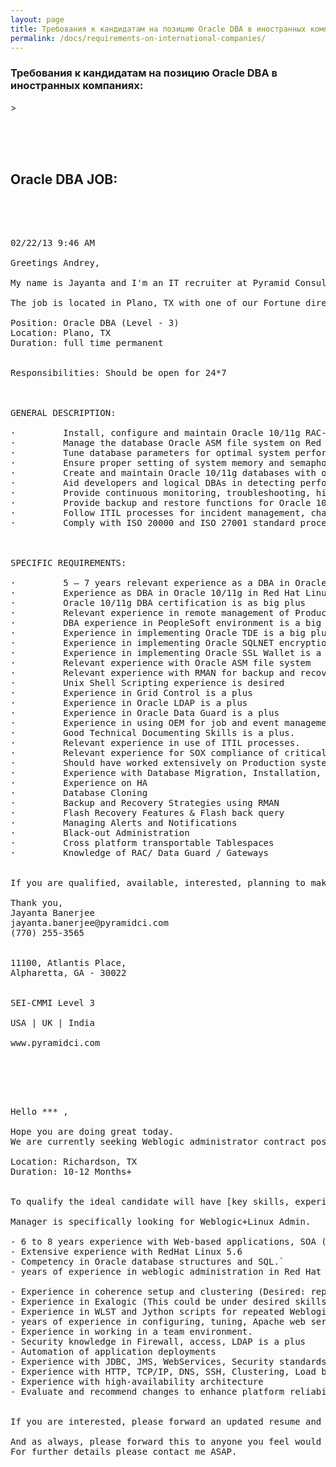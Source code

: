```yaml
---
layout: page
title: Требования к кандидатам на позицию Oracle DBA в иностранных компаниях
permalink: /docs/requirements-on-international-companies/
---
```


<h3>Требования к кандидатам на позицию Oracle DBA в иностранных компаниях:</h3>>



<br/><br/><br/>
<h2>Oracle DBA JOB: </h2>

<br/><br/>

<pre>

02/22/13 9:46 AM

Greetings Andrey,

My name is Jayanta and I'm an IT recruiter at Pyramid Consulting, Inc. Our records show that you are an experienced IT professional with experience relevant to one of my current contract openings.

The job is located in Plano, TX with one of our Fortune direct client. They are looking for a Oracle DBA (Level - 3) and the following is a more detailed description of the job.

Position: Oracle DBA (Level - 3)
Location: Plano, TX
Duration: full time permanent


Responsibilities: Should be open for 24*7



GENERAL DESCRIPTION:

·         Install, configure and maintain Oracle 10/11g RAC-Guard software on Red Hat Linux platform
·         Manage the database Oracle ASM file system on Red Hat Linux platform
·         Tune database parameters for optimal system performance.
·         Ensure proper setting of system memory and semaphore system parameters in consultation with system administrators.
·         Create and maintain Oracle 10/11g databases with optimal file layout for data file, rollback, and redo objects.
·         Aid developers and logical DBAs in detecting performance problems including analysis of SQL, PL/SQL, and JDBC code.
·         Provide continuous monitoring, troubleshooting, historical and real time performance monitoring of the Oracle 10/11g environment using Oracle Diagnostic and Tuning packs
·         Provide backup and restore functions for Oracle 10/11g databases.
·         Follow ITIL processes for incident management, change management and problem management
·         Comply with ISO 20000 and ISO 27001 standard processes



SPECIFIC REQUIREMENTS:

·         5 – 7 years relevant experience as a DBA in Oracle 11g RAC/Data Guard environments based on Red hat Linux
·         Experience as DBA in Oracle 10/11g in Red Hat Linux using ASM storage
·         Oracle 10/11g DBA certification is as big plus
·         Relevant experience in remote management of Production database system
·         DBA experience in PeopleSoft environment is a big plus
·         Experience in implementing Oracle TDE is a big plus
·         Experience in implementing Oracle SQLNET encryption is a big plus
·         Experience in implementing Oracle SSL Wallet is a big plus
·         Relevant experience with Oracle ASM file system
·         Relevant experience with RMAN for backup and recovery
·         Unix Shell Scripting experience is desired
·         Experience in Grid Control is a plus
·         Experience in Oracle LDAP is a plus
·         Experience in Oracle Data Guard is a plus
·         Experience in using OEM for job and event management is a plus.
·         Good Technical Documenting Skills is a plus.
·         Relevant experience in use of ITIL processes.
·         Relevant experience for SOX compliance of critical financial systems.
·         Should have worked extensively on Production systems
·         Experience with Database Migration, Installation, Upgrades and Patching
·         Experience on HA
·         Database Cloning
·         Backup and Recovery Strategies using RMAN
·         Flash Recovery Features & Flash back query
·         Managing Alerts and Notifications
·         Black-out Administration
·         Cross platform transportable Tablespaces
·         Knowledge of RAC/ Data Guard / Gateways


If you are qualified, available, interested, planning to make a change, or know of a friend who might have the required qualifications and interest, please call me ASAP at (770) 255-3565, even if we have spoken recently about a different position. If you do respond via e-mail please include a daytime phone number so I can reach you. In considering candidates, time is of the essence, so please respond ASAP.

Thank you,
Jayanta Banerjee
jayanta.banerjee@pyramidci.com
(770) 255-3565


11100, Atlantis Place,
Alpharetta, GA - 30022


SEI-CMMI Level 3

USA | UK | India

www.pyramidci.com

</pre>


<br/><br/>


<pre>

Hello *** ,

Hope you are doing great today.
We are currently seeking Weblogic administrator contract position in Richardson, TX for my direct Telecom client. Please have a look on the below mentioned job and let me know if it suits your profile.

Location: Richardson, TX
Duration: 10-12 Months+


To qualify the ideal candidate will have [key skills, experiences].

Manager is specifically looking for Weblogic+Linux Admin.

- 6 to 8 years experience with Web-based applications, SOA (Services Oriented Architectures) and Web application servers ( Weblogic).
- Extensive experience with RedHat Linux 5.6
- Competency in Oracle database structures and SQL.`
- years of experience in weblogic administration in Red Hat Linux environment including installation, configuration, tuning, and deployment of applications

- Experience in coherence setup and clustering (Desired: replications across datacenters)
- Experience in Exalogic (This could be under desired skills)
- Experience in WLST and Jython scripts for repeated Weblogic administration activities
- years of experience in configuring, tuning, Apache web servers in Linux environments.
- Experience in working in a team environment.
- Security knowledge in Firewall, access, LDAP is a plus
- Automation of application deployments
- Experience with JDBC, JMS, WebServices, Security standards, LDAP, SSL, preferably with OpenAM experience
- Experience with HTTP, TCP/IP, DNS, SSH, Clustering, Load balancing, and Oracle RAC
- Experience with high-availability architecture
- Evaluate and recommend changes to enhance platform reliability such as monitoring, tools, process and best practices.


If you are interested, please forward an updated resume and contact information as soon as possible.   If you are already engaged please drop us a line and let us know what your current status is.

And as always, please forward this to anyone you feel would be a good match.
For further details please contact me ASAP.

</pre>
